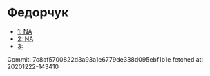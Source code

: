 # Федорчук
- [1: NA](1.md)
- [2: NA](2.md)
- [3: ](3.md)

Commit: 7c8af5700822d3a93a1e6779de338d095ebf1b1e
 fetched at: 20201222-143410
